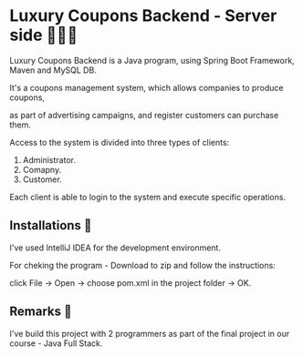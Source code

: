 # Luxury Coupons Backend - Server side 👩🏻‍💻

Luxury Coupons Backend is a Java program, using Spring Boot Framework, Maven and MySQL DB.

It's a coupons management system, which allows companies to produce coupons,

as part of advertising campaigns, and register customers can purchase them.

Access to the system is divided into three types of clients:
1. Administrator.
2. Comapny.
3. Customer.

Each client is able to login to the system and execute specific operations.

## Installations 🔧
I've used IntelliJ IDEA for the development environment.

For cheking the program - Download to zip and follow the instructions:

click File -> Open -> choose pom.xml in the project folder -> OK.

## Remarks 📝
I've build this project with 2 programmers as part of the final project in our course - Java Full Stack.
